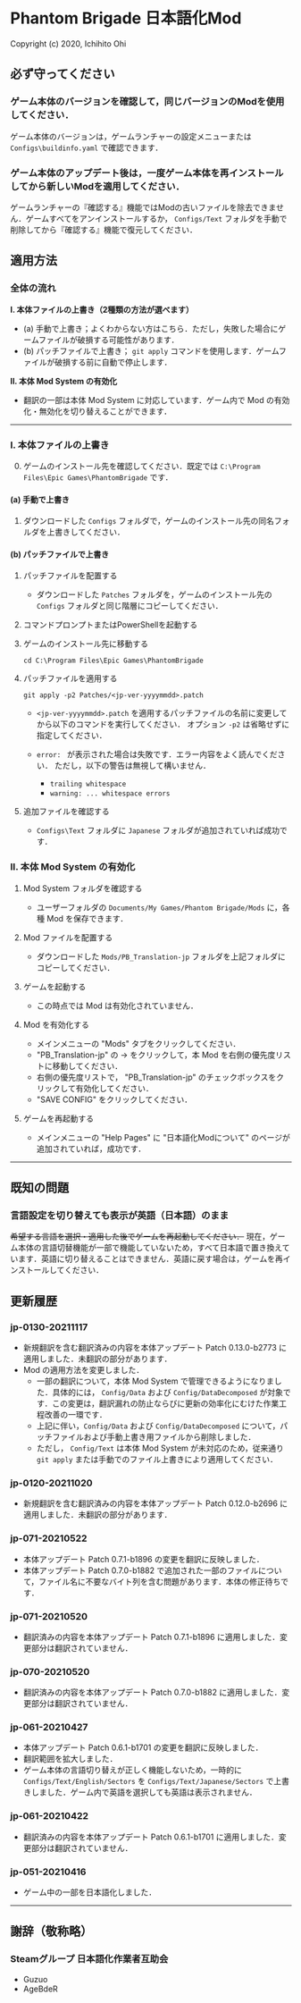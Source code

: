 # Phantom Brigade 日本語化Mod

Copyright (c) 2020, Ichihito Ohi

## 必ず守ってください
### ゲーム本体のバージョンを確認して，同じバージョンのModを使用してください．
ゲーム本体のバージョンは，ゲームランチャーの設定メニューまたは `Configs\buildinfo.yaml` で確認できます．

### ゲーム本体のアップデート後は，一度ゲーム本体を再インストールしてから新しいModを適用してください．
ゲームランチャーの『確認する』機能ではModの古いファイルを除去できません．ゲームすべてをアンインストールするか， `Configs/Text` フォルダを手動で削除してから『確認する』機能で復元してください．


## 適用方法
### 全体の流れ
**I. 本体ファイルの上書き（2種類の方法が選べます）**
- (a) 手動で上書き；よくわからない方はこちら．ただし，失敗した場合にゲームファイルが破損する可能性があります．
- (b) パッチファイルで上書き； `git apply` コマンドを使用します．ゲームファイルが破損する前に自動で停止します．

**II. 本体 Mod System の有効化**
- 翻訳の一部は本体 Mod System に対応しています．ゲーム内で Mod の有効化・無効化を切り替えることができます．

---
### I. 本体ファイルの上書き
0. ゲームのインストール先を確認してください．既定では `C:\Program Files\Epic Games\PhantomBrigade` です．
#### (a) 手動で上書き
1. ダウンロードした `Configs` フォルダで，ゲームのインストール先の同名フォルダを上書きしてください．

#### (b) パッチファイルで上書き
1. パッチファイルを配置する
    - ダウンロードした `Patches` フォルダを，ゲームのインストール先の `Configs` フォルダと同じ階層にコピーしてください．

1. コマンドプロンプトまたはPowerShellを起動する

1. ゲームのインストール先に移動する
    ```Batchfile
    cd C:\Program Files\Epic Games\PhantomBrigade
    ```

1. パッチファイルを適用する
    ```Batchfile
    git apply -p2 Patches/<jp-ver-yyyymmdd>.patch
    ```

    - `<jp-ver-yyyymmdd>.patch` を適用するパッチファイルの名前に変更してから以下のコマンドを実行してください．
    オプション `-p2` は省略せずに指定してください．

    - `error: ` が表示された場合は失敗です．エラー内容をよく読んでください．
    ただし，以下の警告は無視して構いません．
        - `trailing whitespace`
        - `warning: ... whitespace errors`

1. 追加ファイルを確認する
    - `Configs\Text` フォルダに `Japanese` フォルダが追加されていれば成功です．

### II. 本体 Mod System の有効化
1. Mod System フォルダを確認する
    - ユーザーフォルダの `Documents/My Games/Phantom Brigade/Mods` に，各種 Mod を保存できます．

1. Mod ファイルを配置する
    - ダウンロードした `Mods/PB_Translation-jp` フォルダを上記フォルダにコピーしてください．

1. ゲームを起動する
    - この時点では Mod は有効化されていません．

1. Mod を有効化する
    - メインメニューの "Mods" タブをクリックしてください．
    - "PB_Translation-jp" の -> をクリックして，本 Mod を右側の優先度リストに移動してください．
    - 右側の優先度リストで， "PB_Translation-jp" のチェックボックスをクリックして有効化してください．
    - "SAVE CONFIG" をクリックしてください．

1. ゲームを再起動する
    - メインメニューの "Help Pages" に "日本語化Modについて" のページが追加されていれば，成功です．

---
## 既知の問題
### 言語設定を切り替えても表示が英語（日本語）のまま
~~希望する言語を選択・適用した後でゲームを再起動してください．~~ 現在，ゲーム本体の言語切替機能が一部で機能していないため，すべて日本語で置き換えています．英語に切り替えることはできません．英語に戻す場合は，ゲームを再インストールしてください．


## 更新履歴
### jp-0130-20211117
- 新規翻訳を含む翻訳済みの内容を本体アップデート Patch 0.13.0-b2773 に適用しました．未翻訳の部分があります．
- Mod の適用方法を変更しました．
    - 一部の翻訳について，本体 Mod System で管理できるようになりました．具体的には， `Config/Data` および `Config/DataDecomposed` が対象です．この変更は，翻訳漏れの防止ならびに更新の効率化にむけた作業工程改善の一環です．
    - 上記に伴い，`Config/Data` および `Config/DataDecomposed` について，パッチファイルおよび手動上書き用ファイルから削除しました．
    - ただし， `Config/Text` は本体 Mod System が未対応のため，従来通り `git apply` または手動でのファイル上書きにより適用してください．
### jp-0120-20211020
- 新規翻訳を含む翻訳済みの内容を本体アップデート Patch 0.12.0-b2696 に適用しました．未翻訳の部分があります．
### jp-071-20210522
- 本体アップデート Patch 0.7.1-b1896 の変更を翻訳に反映しました．
- 本体アップデート Patch 0.7.0-b1882 で追加された一部のファイルについて，ファイル名に不要なバイト列を含む問題があります．本体の修正待ちです．
### jp-071-20210520
- 翻訳済みの内容を本体アップデート Patch 0.7.1-b1896 に適用しました．変更部分は翻訳されていません．
### jp-070-20210520
- 翻訳済みの内容を本体アップデート Patch 0.7.0-b1882 に適用しました．変更部分は翻訳されていません．
### jp-061-20210427
- 本体アップデート Patch 0.6.1-b1701 の変更を翻訳に反映しました．
- 翻訳範囲を拡大しました．
- ゲーム本体の言語切り替えが正しく機能しないため，一時的に `Configs/Text/English/Sectors` を `Configs/Text/Japanese/Sectors` で上書きしました．ゲーム内で英語を選択しても英語は表示されません．
### jp-061-20210422
- 翻訳済みの内容を本体アップデート Patch 0.6.1-b1701 に適用しました．変更部分は翻訳されていません．
### jp-051-20210416
- ゲーム中の一部を日本語化しました．

---
## 謝辞（敬称略）
### Steamグループ 日本語化作業者互助会
- Guzuo
- AgeBdeR
